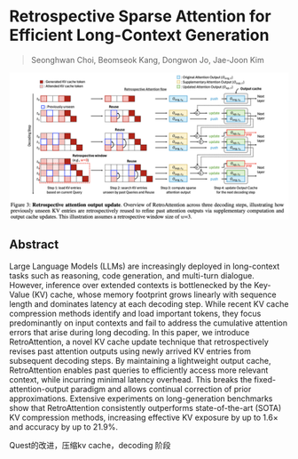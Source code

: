 # Retrospective Sparse Attention for Efficient Long-Context Generation

> Seonghwan Choi, Beomseok Kang, Dongwon Jo, Jae-Joon Kim

![111](fig3.png)

## Abstract

Large Language Models (LLMs) are increasingly deployed in long-context tasks
such as reasoning, code generation, and multi-turn dialogue. However, inference
over extended contexts is bottlenecked by the Key-Value (KV) cache, whose
memory footprint grows linearly with sequence length and dominates latency at
each decoding step. While recent KV cache compression methods identify and load
important tokens, they focus predominantly on input contexts and fail to
address the cumulative attention errors that arise during long decoding. In
this paper, we introduce RetroAttention, a novel KV cache update technique that
retrospectively revises past attention outputs using newly arrived KV entries
from subsequent decoding steps. By maintaining a lightweight output cache,
RetroAttention enables past queries to efficiently access more relevant
context, while incurring minimal latency overhead. This breaks the
fixed-attention-output paradigm and allows continual correction of prior
approximations. Extensive experiments on long-generation benchmarks show that
RetroAttention consistently outperforms state-of-the-art (SOTA) KV compression
methods, increasing effective KV exposure by up to 1.6$\times$ and accuracy by
up to 21.9\%.

Quest的改进，压缩kv cache，decoding 阶段